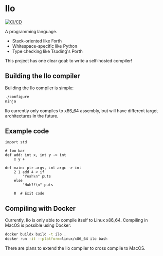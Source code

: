 # Ilo

[![CI/CD](https://github.com/nootr/ilo/actions/workflows/main.yml/badge.svg)](https://github.com/nootr/ilo/actions)

A programming language.

* Stack-oriented like Forth
* Whitespace-specific like Python
* Type checking like Tsoding's Porth

This project has one clear goal: to write a self-hosted compiler!


## Building the Ilo compiler

Building the Ilo compiler is simple:

```bash
./configure
ninja
```

Ilo currently only compiles to x86_64 assembly, but will have different target
architectures in the future.


## Example code

```ilo
import std

# foo bar
def add: int x, int y -> int
    x y +

def main: ptr argv, int argc -> int
    2 1 add 4 < if
        "Yeah\n" puts
    else
        "Huh?!\n" puts

    0  # Exit code
```


## Compiling with Docker

Currently, Ilo is only able to compile itself to Linux x86_64. Compiling in MacOS is possible using Docker:

```bash
docker buildx build -t ilo .
docker run -it --platform=linux/x86_64 ilo bash
```

There are plans to extend the Ilo compiler to cross compile to MacOS.
